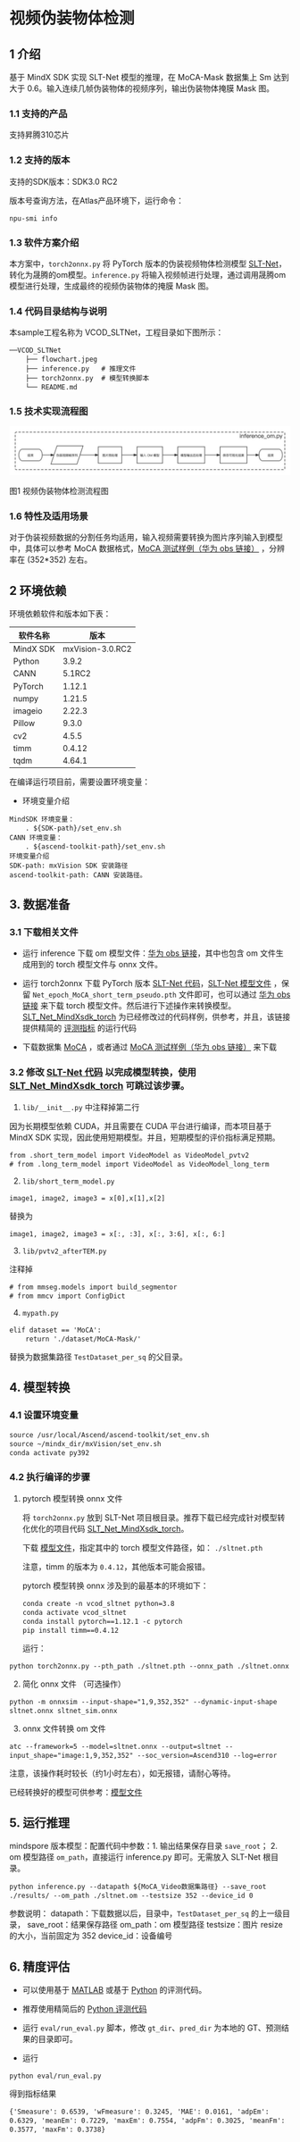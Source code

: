 # 视频伪装物体检测

## 1 介绍

基于 MindX SDK 实现 SLT-Net 模型的推理，在 MoCA-Mask 数据集上 Sm 达到大于 0.6。输入连续几帧伪装物体的视频序列，输出伪装物体掩膜 Mask 图。


### 1.1 支持的产品

支持昇腾310芯片


### 1.2 支持的版本

支持的SDK版本：SDK3.0 RC2

版本号查询方法，在Atlas产品环境下，运行命令：

```
npu-smi info
```


### 1.3 软件方案介绍

本方案中，`torch2onnx.py` 将 PyTorch 版本的伪装视频物体检测模型 [SLT-Net](https://github.com/XuelianCheng/SLT-Net)，转化为晟腾的om模型。`inference.py` 将输入视频帧进行处理，通过调用晟腾om模型进行处理，生成最终的视频伪装物体的掩膜 Mask 图。


### 1.4 代码目录结构与说明

本sample工程名称为 VCOD_SLTNet，工程目录如下图所示：

```
──VCOD_SLTNet
    ├── flowchart.jpeg
    ├── inference.py   # 推理文件
    ├── torch2onnx.py  # 模型转换脚本
    └── README.md
```


### 1.5 技术实现流程图

![Flowchart](./flowchart.jpeg)

图1 视频伪装物体检测流程图


### 1.6 特性及适用场景

对于伪装视频数据的分割任务均适用，输入视频需要转换为图片序列输入到模型中，具体可以参考 MoCA 数据格式，[MoCA 测试样例（华为 obs 链接）](https://mindx.sdk.obs.cn-north-4.myhuaweicloud.com/mindxsdk-referenceapps%20/contrib/sltnet/MoCA_Video.zip) ，分辨率在 (352*352) 左右。


## 2 环境依赖

环境依赖软件和版本如下表：

| 软件名称 | 版本   |
| -------- | ------ |
| MindX SDK  | mxVision-3.0.RC2 |
| Python |   3.9.2     |
|  CANN        |  5.1RC2    |
| PyTorch | 1.12.1 |
| numpy | 1.21.5 |
| imageio | 2.22.3| 
| Pillow | 9.3.0 | 
| cv2 | 4.5.5 |
| timm | 0.4.12 |
| tqdm | 4.64.1 |

在编译运行项目前，需要设置环境变量：

- 环境变量介绍

```
MindSDK 环境变量：
    . ${SDK-path}/set_env.sh
CANN 环境变量：
    . ${ascend-toolkit-path}/set_env.sh
环境变量介绍
SDK-path: mxVision SDK 安装路径
ascend-toolkit-path: CANN 安装路径。
```


## 3. 数据准备


### 3.1 下载相关文件

- 运行 inference 下载 om 模型文件：[华为 obs 链接](https://mindx.sdk.obs.cn-north-4.myhuaweicloud.com/mindxsdk-referenceapps%20/contrib/sltnet/models.zip)，其中也包含 om 文件生成用到的 torch 模型文件与 onnx 文件。

- 运行 torch2onnx 下载 PyTorch 版本 [SLT-Net 代码](https://github.com/XuelianCheng/SLT-Net)，[SLT-Net 模型文件](https://drive.google.com/file/d/1_u4dEdxM4AKuuh6EcWHAlo8EtR7e8q5v/view) ，保留 `Net_epoch_MoCA_short_term_pseudo.pth` 文件即可，也可以通过 [华为 obs 链接](https://mindx.sdk.obs.cn-north-4.myhuaweicloud.com/mindxsdk-referenceapps%20/contrib/sltnet/models.zip) 来下载 torch 模型文件。然后进行下述操作来转换模型。[SLT_Net_MindXsdk_torch](https://github.com/shuowang-ai/SLT_Net_MindXsdk_torch) 为已经修改过的代码样例，供参考，并且，该链接提供精简的 [评测指标](https://github.com/shuowang-ai/SLT_Net_MindXsdk_torch/tree/master/eval_python) 的运行代码

- 下载数据集 [MoCA](https://drive.google.com/file/d/1FB24BGVrPOeUpmYbKZJYL5ermqUvBo_6/view) ，或者通过 [MoCA 测试样例（华为 obs 链接）](https://mindx.sdk.obs.cn-north-4.myhuaweicloud.com/mindxsdk-referenceapps%20/contrib/sltnet/MoCA_Video.zip) 来下载


### 3.2 修改 [SLT-Net 代码](https://github.com/XuelianCheng/SLT-Net) 以完成模型转换，使用 [SLT_Net_MindXsdk_torch](https://github.com/shuowang-ai/SLT_Net_MindXsdk_torch) 可跳过该步骤。

1. `lib/__init__.py` 中注释掉第二行

因为长期模型依赖 CUDA，并且需要在 CUDA 平台进行编译，而本项目基于 MindX SDK 实现，因此使用短期模型。并且，短期模型的评价指标满足预期。

```
from .short_term_model import VideoModel as VideoModel_pvtv2
# from .long_term_model import VideoModel as VideoModel_long_term
```

2. `lib/short_term_model.py`

```
image1, image2, image3 = x[0],x[1],x[2]
```

替换为

```
image1, image2, image3 = x[:, :3], x[:, 3:6], x[:, 6:]
```

3. `lib/pvtv2_afterTEM.py`

注释掉
```
# from mmseg.models import build_segmentor
# from mmcv import ConfigDict
```

4. `mypath.py`

```
elif dataset == 'MoCA':
    return './dataset/MoCA-Mask/'
```

替换为数据集路径 `TestDataset_per_sq` 的父目录。


## 4. 模型转换

### 4.1 设置环境变量

```
source /usr/local/Ascend/ascend-toolkit/set_env.sh
source ~/mindx_dir/mxVision/set_env.sh
conda activate py392
```

### 4.2 执行编译的步骤

1. pytorch 模型转换 onnx 文件


    将 `torch2onnx.py` 放到 SLT-Net 项目根目录。推荐下载已经完成针对模型转化优化的项目代码 [SLT_Net_MindXsdk_torch](https://github.com/shuowang-ai/SLT_Net_MindXsdk_torch)。
    
    下载 [模型文件](https://mindx.sdk.obs.cn-north-4.myhuaweicloud.com/mindxsdk-referenceapps%20/contrib/sltnet/models.zip)，指定其中的 torch 模型文件路径，如： `./sltnet.pth`

    注意，timm 的版本为 `0.4.12`，其他版本可能会报错。

    pytorch 模型转换 onnx 涉及到的最基本的环境如下：

    ```
    conda create -n vcod_sltnet python=3.8
    conda activate vcod_sltnet
    conda install pytorch==1.12.1 -c pytorch
    pip install timm==0.4.12
    ```

    运行：

```
python torch2onnx.py --pth_path ./sltnet.pth --onnx_path ./sltnet.onnx
```

2. 简化 onnx 文件 （可选操作）

```
python -m onnxsim --input-shape="1,9,352,352" --dynamic-input-shape sltnet.onnx sltnet_sim.onnx
```

3. onnx 文件转换 om 文件

```
atc --framework=5 --model=sltnet.onnx --output=sltnet --input_shape="image:1,9,352,352" --soc_version=Ascend310 --log=error
```

注意，该操作耗时较长（约1小时左右），如无报错，请耐心等待。

已经转换好的模型可供参考：[模型文件](https://mindx.sdk.obs.cn-north-4.myhuaweicloud.com/mindxsdk-referenceapps%20/contrib/sltnet/models.zip)


## 5. 运行推理

mindspore 版本模型：配置代码中参数：1. 输出结果保存目录 `save_root`； 2. om 模型路径 `om_path`，直接运行 inference.py 即可。无需放入 SLT-Net 根目录。

```
python inference.py --datapath ${MoCA_Video数据集路径} --save_root ./results/ --om_path ./sltnet.om --testsize 352 --device_id 0
```

参数说明：
    datapath：下载数据以后，目录中，`TestDataset_per_sq` 的上一级目录，
    save_root：结果保存路径
    om_path：om 模型路径
    testsize：图片 resize 的大小，当前固定为 352
    device_id：设备编号


## 6. 精度评估


- 可以使用基于 [MATLAB](https://github.com/XuelianCheng/SLT-Net/tree/master/eval) 或基于 [Python](https://github.com/lartpang/PySODEvalToolkit) 的评测代码。

- 推荐使用精简后的 [Python 评测代码](https://github.com/shuowang-ai/SLT_Net_MindXsdk_torch/tree/master/eval_python)

- 运行 `eval/run_eval.py` 脚本，修改 `gt_dir`、`pred_dir` 为本地的 GT、预测结果的目录即可。

- 运行

```
python eval/run_eval.py
```

得到指标结果

```
{'Smeasure': 0.6539, 'wFmeasure': 0.3245, 'MAE': 0.0161, 'adpEm': 0.6329, 'meanEm': 0.7229, 'maxEm': 0.7554, 'adpFm': 0.3025, 'meanFm': 0.3577, 'maxFm': 0.3738}
```
